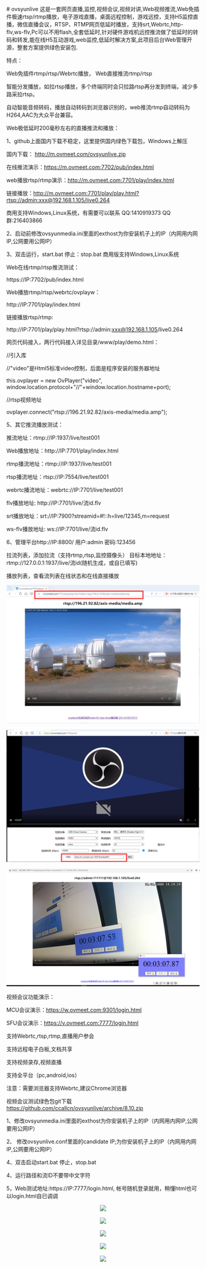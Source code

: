 ﻿﻿# ovsyunlive
这是一套网页直播,监控,视频会议,视频对讲,Web视频推流,Web免插件极速rtsp/rtmp播放，电子游戏直播，桌面远程控制，游戏远控，支持H5监控直播，微信直播会议，RTSP、RTMP网页低延时播放，支持srt,Webrtc,http-flv,ws-flv,Pc可以不用flash,全套低延时,针对硬件游戏机远控推流做了低延时的转码和转发,能在线H5互动游戏,web监控,低延时解决方案,此项目后台Web管理开源，整套方案提供绿色安装包.

特点：

Web免插件rtmp/rtsp/Webrtc播放， Web直接推流rtmp/rtsp

智能分发播放，如拉rtsp播放，多个终端同时会只拉路rtsp再分发到终端，减少多路采拉rtsp。

自动智能音频转码，播放自动转码到浏览器识别的，web推流rtmp自动转码为H264,AAC为大众平台兼容。

Web极低延时200毫秒左右的直播推流和播放：

1、github上面国内下载不稳定，这里提供国内绿色下载包，Windows上解压

国内下载： http://m.ovmeet.com/ovsyunlive.zip

在线推流演示：https://m.ovmeet.com:7702/pub/index.html

web播放rtsp/rtmp演示：http://m.ovmeet.com:7701/play/index.html

链接播放：http://m.ovmeet.com:7701/play/play.html?rtsp://admin:xxx@192.168.1.105/live0.264

商用支持Windows,Linux系统，有需要可以联系 QQ:1410919373 QQ群:216403866

2、启动前修改ovsyunmedia.ini里面的exthost为你安装机子上的IP（内网用内网IP,公网要用公网IP）

3、双击运行，start.bat  停止：stop.bat  商用版支持Windows,Linux系统

Web在线rtmp/rtsp推流测试：

https://IP:7702/pub/index.html

Web播放rtmp/rtsp/webrtc/ovplayw：

http://IP:7701/play/index.html

链接播放rtsp/rtmp:

http://IP:7701/play/play.html?rtsp://admin:xxx@192.168.1.105/live0.264

网页代码接入，两行代码接入详见目录/www/play/demo.html：

//引入库

<script src="ovplayer.min.js" ></script>

//"video"是Html5标准video控制，后面是程序安装的服务器地址

this.ovplayer = new OvPlayer("video", window.location.protocol+"//"+window.location.hostname+port);

//rtsp视频地址

ovplayer.connect("rtsp://196.21.92.82/axis-media/media.amp"); 

5、其它推流播放测试：

推流地址：rtmp://IP:1937/live/test001

Web播放地址：http://IP:7701/play/index.html

rtmp播流地址：rtmp://IP:1937/live/test001

rtsp播流地址：rtsp://IP:7554/live/test001

webrtc播流地址：webrtc://IP:7701/live/test001

flv播放地址: http://IP:7701/live/流id.flv

srt播放地址：srt://IP:7900?streamid=#!::h=live/12345,m=request

ws-flv播放地址: ws://IP:7701/live/流id.flv

6、管理平台http://IP:8800/ 用户:admin 密码:123456

 拉流列表，添加拉流（支持rtmp,rtsp,监控摄像头） 目标本地地址：rtmp://127.0.0.1:1937/live/流id(随机生成，或自已填写) 

 播放列表，查看流列表在线状态和在线直接播放

<p align="center"><img src="https://github.com/ccallcn/ovsyunlive/raw/master/QQ图片20231106153916.png" /></p>
<p align="center"><img src="https://github.com/ccallcn/ovsyunlive/raw/master/QQ图片20220511161931.png" /></p>
<p align="center"><img src="https://github.com/ccallcn/ovsyunlive/raw/master/TIM截图20190519124506.png" /></p>
视频会议功能演示：

MCU会议演示：https://w.ovmeet.com:9301/login.html

SFU会议演示：https://v.ovmeet.com:7777/login.html

支持Webrtc,rtsp,rtmp,直播用户参会

支持远程电子白板,文档共享

支持视频录存,视频直播

支持全平台（pc,android,ios）

注意：需要浏览器支持Webrtc,建议Chrome浏览器

视频会议测试绿色包git下载 https://github.com/ccallcn/ovsyunlive/archive/8.10.zip

1、修改ovsyunmedia.ini里面的exthost为你安装机子上的IP（内网用内网IP,公网要用公网IP）

2、 修改ovsyunlive.conf里面的candidate IP;为你安装机子上的IP（内网用内网IP,公网要用公网IP）

4、双击启动start.bat  停止，stop.bat

4、运行路径和流ID不要带中文字符

5，Web测试地址:https://IP:7777/login.html, 帐号随机登录就用，稍懂html也可以login.html自已调调
<p align="center"><img src="https://github.com/ccallcn/ovsyunlive/raw/master/TIM截图20190519120755.png" /></p>
<p align="center"><img src="https://github.com/ccallcn/ovsyunlive/raw/master/TIM截图20190519120849.png" /></p>
<p align="center"><img src="https://github.com/ccallcn/ovsyunlive/raw/master/TIM截图20190519120935.png" /></p>
<p align="center"><img src="https://github.com/ccallcn/ovsyunlive/raw/master/TIM截图20190424172015.png" /></p>
<p align="center"><img src="https://github.com/ccallcn/ovsyunlive/raw/master/TIM截图20190519120437.png" /></p>









